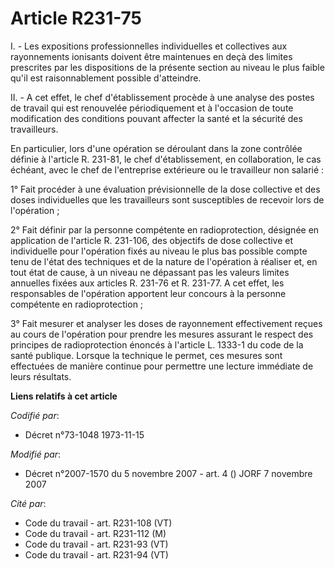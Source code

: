 # Article R231-75

I. - Les expositions professionnelles individuelles et collectives aux rayonnements ionisants doivent être maintenues en deçà
des limites prescrites par les dispositions de la présente section au niveau le plus faible qu'il est raisonnablement
possible d'atteindre.

II. - A cet effet, le chef d'établissement procède à une analyse des postes de travail qui est renouvelée périodiquement et à
l'occasion de toute modification des conditions pouvant affecter la santé et la sécurité des travailleurs.

En particulier, lors d'une opération se déroulant dans la zone contrôlée définie à l'article R. 231-81, le chef
d'établissement, en collaboration, le cas échéant, avec le chef de l'entreprise extérieure ou le travailleur non salarié :

1° Fait procéder à une évaluation prévisionnelle de la dose collective et des doses individuelles que les travailleurs sont
susceptibles de recevoir lors de l'opération ;

2° Fait définir par la personne compétente en radioprotection, désignée en application de l'article R. 231-106, des objectifs
de dose collective et individuelle pour l'opération fixés au niveau le plus bas possible compte tenu de l'état des techniques
et de la nature de l'opération à réaliser et, en tout état de cause, à un niveau ne dépassant pas les valeurs limites
annuelles fixées aux articles R. 231-76 et R. 231-77. A cet effet, les responsables de l'opération apportent leur concours à
la personne compétente en radioprotection ;

3° Fait mesurer et analyser les doses de rayonnement effectivement reçues au cours de l'opération pour prendre les mesures
assurant le respect des principes de radioprotection énoncés à l'article L. 1333-1 du code de la santé publique. Lorsque la
technique le permet, ces mesures sont effectuées de manière continue pour permettre une lecture immédiate de leurs résultats.

**Liens relatifs à cet article**

_Codifié par_:

  - Décret n°73-1048 1973-11-15

_Modifié par_:

  - Décret n°2007-1570 du 5 novembre 2007 - art. 4 () JORF 7 novembre 2007

_Cité par_:

  - Code du travail - art. R231-108 (VT)
  - Code du travail - art. R231-112 (M)
  - Code du travail - art. R231-93 (VT)
  - Code du travail - art. R231-94 (VT)
